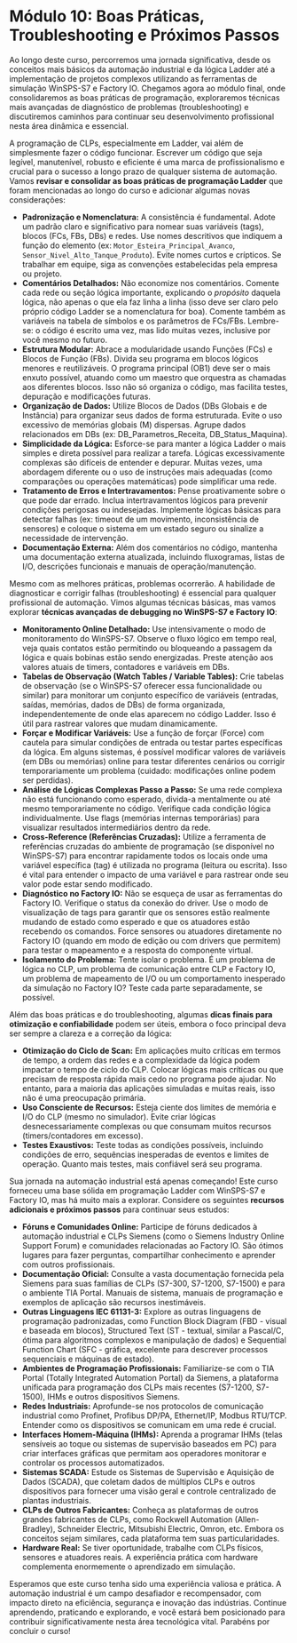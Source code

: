# Módulo 10: Boas Práticas, Troubleshooting e Próximos Passos

Ao longo deste curso, percorremos uma jornada significativa, desde os conceitos mais básicos da automação industrial e da lógica Ladder até a implementação de projetos complexos utilizando as ferramentas de simulação WinSPS-S7 e Factory IO. Chegamos agora ao módulo final, onde consolidaremos as boas práticas de programação, exploraremos técnicas mais avançadas de diagnóstico de problemas (troubleshooting) e discutiremos caminhos para continuar seu desenvolvimento profissional nesta área dinâmica e essencial.

A programação de CLPs, especialmente em Ladder, vai além de simplesmente fazer o código funcionar. Escrever um código que seja legível, manutenível, robusto e eficiente é uma marca de profissionalismo e crucial para o sucesso a longo prazo de qualquer sistema de automação. Vamos **revisar e consolidar as boas práticas de programação Ladder** que foram mencionadas ao longo do curso e adicionar algumas novas considerações:

*   **Padronização e Nomenclatura:** A consistência é fundamental. Adote um padrão claro e significativo para nomear suas variáveis (tags), blocos (FCs, FBs, DBs) e redes. Use nomes descritivos que indiquem a função do elemento (ex: `Motor_Esteira_Principal_Avanco`, `Sensor_Nivel_Alto_Tanque_Produto`). Evite nomes curtos e crípticos. Se trabalhar em equipe, siga as convenções estabelecidas pela empresa ou projeto.
*   **Comentários Detalhados:** Não economize nos comentários. Comente cada rede ou seção lógica importante, explicando o *propósito* daquela lógica, não apenas o que ela faz linha a linha (isso deve ser claro pelo próprio código Ladder se a nomenclatura for boa). Comente também as variáveis na tabela de símbolos e os parâmetros de FCs/FBs. Lembre-se: o código é escrito uma vez, mas lido muitas vezes, inclusive por você mesmo no futuro.
*   **Estrutura Modular:** Abrace a modularidade usando Funções (FCs) e Blocos de Função (FBs). Divida seu programa em blocos lógicos menores e reutilizáveis. O programa principal (OB1) deve ser o mais enxuto possível, atuando como um maestro que orquestra as chamadas aos diferentes blocos. Isso não só organiza o código, mas facilita testes, depuração e modificações futuras.
*   **Organização de Dados:** Utilize Blocos de Dados (DBs Globais e de Instância) para organizar seus dados de forma estruturada. Evite o uso excessivo de memórias globais (M) dispersas. Agrupe dados relacionados em DBs (ex: DB_Parametros_Receita, DB_Status_Maquina).
*   **Simplicidade da Lógica:** Esforce-se para manter a lógica Ladder o mais simples e direta possível para realizar a tarefa. Lógicas excessivamente complexas são difíceis de entender e depurar. Muitas vezes, uma abordagem diferente ou o uso de instruções mais adequadas (como comparações ou operações matemáticas) pode simplificar uma rede.
*   **Tratamento de Erros e Intertravamentos:** Pense proativamente sobre o que pode dar errado. Inclua intertravamentos lógicos para prevenir condições perigosas ou indesejadas. Implemente lógicas básicas para detectar falhas (ex: timeout de um movimento, inconsistência de sensores) e coloque o sistema em um estado seguro ou sinalize a necessidade de intervenção.
*   **Documentação Externa:** Além dos comentários no código, mantenha uma documentação externa atualizada, incluindo fluxogramas, listas de I/O, descrições funcionais e manuais de operação/manutenção.

Mesmo com as melhores práticas, problemas ocorrerão. A habilidade de diagnosticar e corrigir falhas (troubleshooting) é essencial para qualquer profissional de automação. Vimos algumas técnicas básicas, mas vamos explorar **técnicas avançadas de debugging no WinSPS-S7 e Factory IO**:

*   **Monitoramento Online Detalhado:** Use intensivamente o modo de monitoramento do WinSPS-S7. Observe o fluxo lógico em tempo real, veja quais contatos estão permitindo ou bloqueando a passagem da lógica e quais bobinas estão sendo energizadas. Preste atenção aos valores atuais de timers, contadores e variáveis em DBs.
*   **Tabelas de Observação (Watch Tables / Variable Tables):** Crie tabelas de observação (se o WinSPS-S7 oferecer essa funcionalidade ou similar) para monitorar um conjunto específico de variáveis (entradas, saídas, memórias, dados de DBs) de forma organizada, independentemente de onde elas aparecem no código Ladder. Isso é útil para rastrear valores que mudam dinamicamente.
*   **Forçar e Modificar Variáveis:** Use a função de forçar (Force) com cautela para simular condições de entrada ou testar partes específicas da lógica. Em alguns sistemas, é possível modificar valores de variáveis (em DBs ou memórias) online para testar diferentes cenários ou corrigir temporariamente um problema (cuidado: modificações online podem ser perdidas).
*   **Análise de Lógicas Complexas Passo a Passo:** Se uma rede complexa não está funcionando como esperado, divida-a mentalmente ou até mesmo temporariamente no código. Verifique cada condição lógica individualmente. Use flags (memórias internas temporárias) para visualizar resultados intermediários dentro da rede.
*   **Cross-Reference (Referências Cruzadas):** Utilize a ferramenta de referências cruzadas do ambiente de programação (se disponível no WinSPS-S7) para encontrar rapidamente todos os locais onde uma variável específica (tag) é utilizada no programa (leitura ou escrita). Isso é vital para entender o impacto de uma variável e para rastrear onde seu valor pode estar sendo modificado.
*   **Diagnóstico no Factory IO:** Não se esqueça de usar as ferramentas do Factory IO. Verifique o status da conexão do driver. Use o modo de visualização de tags para garantir que os sensores estão realmente mudando de estado como esperado e que os atuadores estão recebendo os comandos. Force sensores ou atuadores diretamente no Factory IO (quando em modo de edição ou com drivers que permitem) para testar o mapeamento e a resposta do componente virtual.
*   **Isolamento do Problema:** Tente isolar o problema. É um problema de lógica no CLP, um problema de comunicação entre CLP e Factory IO, um problema de mapeamento de I/O ou um comportamento inesperado da simulação no Factory IO? Teste cada parte separadamente, se possível.

Além das boas práticas e do troubleshooting, algumas **dicas finais para otimização e confiabilidade** podem ser úteis, embora o foco principal deva ser sempre a clareza e a correção da lógica:

*   **Otimização do Ciclo de Scan:** Em aplicações muito críticas em termos de tempo, a ordem das redes e a complexidade da lógica podem impactar o tempo de ciclo do CLP. Colocar lógicas mais críticas ou que precisam de resposta rápida mais cedo no programa pode ajudar. No entanto, para a maioria das aplicações simuladas e muitas reais, isso não é uma preocupação primária.
*   **Uso Consciente de Recursos:** Esteja ciente dos limites de memória e I/O do CLP (mesmo no simulador). Evite criar lógicas desnecessariamente complexas ou que consumam muitos recursos (timers/contadores em excesso).
*   **Testes Exaustivos:** Teste todas as condições possíveis, incluindo condições de erro, sequências inesperadas de eventos e limites de operação. Quanto mais testes, mais confiável será seu programa.

Sua jornada na automação industrial está apenas começando! Este curso forneceu uma base sólida em programação Ladder com WinSPS-S7 e Factory IO, mas há muito mais a explorar. Considere os seguintes **recursos adicionais e próximos passos** para continuar seus estudos:

*   **Fóruns e Comunidades Online:** Participe de fóruns dedicados à automação industrial e CLPs Siemens (como o Siemens Industry Online Support Forum) e comunidades relacionadas ao Factory IO. São ótimos lugares para fazer perguntas, compartilhar conhecimento e aprender com outros profissionais.
*   **Documentação Oficial:** Consulte a vasta documentação fornecida pela Siemens para suas famílias de CLPs (S7-300, S7-1200, S7-1500) e para o ambiente TIA Portal. Manuais de sistema, manuais de programação e exemplos de aplicação são recursos inestimáveis.
*   **Outras Linguagens IEC 61131-3:** Explore as outras linguagens de programação padronizadas, como Function Block Diagram (FBD - visual e baseada em blocos), Structured Text (ST - textual, similar a Pascal/C, ótima para algoritmos complexos e manipulação de dados) e Sequential Function Chart (SFC - gráfica, excelente para descrever processos sequenciais e máquinas de estado).
*   **Ambientes de Programação Profissionais:** Familiarize-se com o TIA Portal (Totally Integrated Automation Portal) da Siemens, a plataforma unificada para programação dos CLPs mais recentes (S7-1200, S7-1500), IHMs e outros dispositivos Siemens.
*   **Redes Industriais:** Aprofunde-se nos protocolos de comunicação industrial como Profinet, Profibus DP/PA, Ethernet/IP, Modbus RTU/TCP. Entender como os dispositivos se comunicam em uma rede é crucial.
*   **Interfaces Homem-Máquina (IHMs):** Aprenda a programar IHMs (telas sensíveis ao toque ou sistemas de supervisão baseados em PC) para criar interfaces gráficas que permitam aos operadores monitorar e controlar os processos automatizados.
*   **Sistemas SCADA:** Estude os Sistemas de Supervisão e Aquisição de Dados (SCADA), que coletam dados de múltiplos CLPs e outros dispositivos para fornecer uma visão geral e controle centralizado de plantas industriais.
*   **CLPs de Outros Fabricantes:** Conheça as plataformas de outros grandes fabricantes de CLPs, como Rockwell Automation (Allen-Bradley), Schneider Electric, Mitsubishi Electric, Omron, etc. Embora os conceitos sejam similares, cada plataforma tem suas particularidades.
*   **Hardware Real:** Se tiver oportunidade, trabalhe com CLPs físicos, sensores e atuadores reais. A experiência prática com hardware complementa enormemente o aprendizado em simulação.

Esperamos que este curso tenha sido uma experiência valiosa e prática. A automação industrial é um campo desafiador e recompensador, com impacto direto na eficiência, segurança e inovação das indústrias. Continue aprendendo, praticando e explorando, e você estará bem posicionado para contribuir significativamente nesta área tecnológica vital. Parabéns por concluir o curso!
